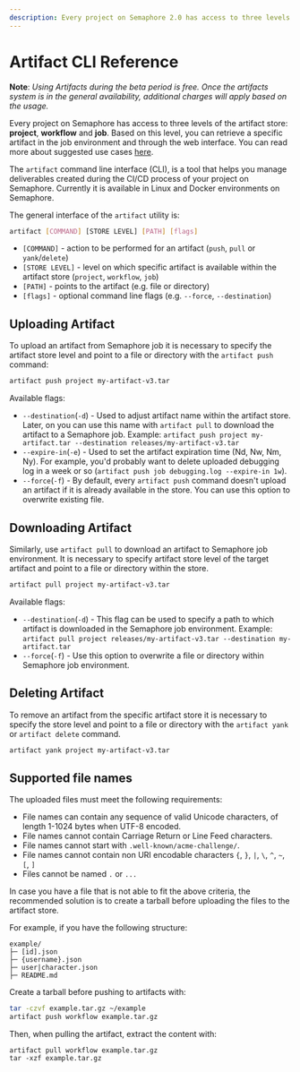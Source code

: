 ```yaml
---
description: Every project on Semaphore 2.0 has access to three levels of the artifact store - project, workflow and job. See this page for more information.
---
```


# Artifact CLI Reference

__Note__: *Using Artifacts during the beta period is free. Once the artifacts
system is in the general availability, additional charges will apply based on
the usage.*

Every project on Semaphore has access to three levels of the artifact store:
**project**, **workflow** and **job**.
Based on this level, you can retrieve a specific artifact in the job environment and
through the web interface. You can read more about suggested use cases
[here][artifacts-use-cases].

The `artifact` command line interface (CLI), is a tool that helps you manage
deliverables created during the CI/CD process of your project on Semaphore.
Currently it is available in Linux and Docker environments on Semaphore.

The general interface of the `artifact` utility is:

```bash
artifact [COMMAND] [STORE LEVEL] [PATH] [flags]
```

- `[COMMAND]` - action to be performed for an artifact (`push`, `pull` or `yank`/`delete`)
- `[STORE LEVEL]` - level on which specific artifact is available within the artifact store (`project`, `workflow`, `job`)
- `[PATH]` - points to the artifact (e.g. file or directory)
- `[flags]` - optional command line flags (e.g. `--force`, `--destination`)

## Uploading Artifact

To upload an artifact from Semaphore job it is necessary to specify
the artifact store level and point to a file or directory
with the `artifact push` command:

```sh
artifact push project my-artifact-v3.tar
```

Available flags:

- `--destination`(`-d`) - Used to adjust artifact name within the artifact store.
Later, on you can use this name with `artifact pull` to download the artifact
to a Semaphore job.
Example: `artifact push project my-artifact.tar --destination releases/my-artifact-v3.tar`
- `--expire-in`(`-e`) - Used to set the artifact expiration time (Nd, Nw, Nm, Ny).
For example, you'd probably want to delete uploaded debugging log in a week or so
(`artifact push job debugging.log --expire-in 1w`).
- `--force`(`-f`) - By default, every `artifact push` command doesn't upload an artifact
if it is already available in the store. You can use this option to overwrite
existing file.

## Downloading Artifact

Similarly, use `artifact pull` to download an artifact to Semaphore job environment.
It is necessary to specify artifact store level of the target artifact
and point to a file or directory within the store.

```sh
artifact pull project my-artifact-v3.tar
```

Available flags:

- `--destination`(`-d`) - This flag can be used to specify a path to which
artifact is downloaded in the Semaphore job environment.
Example: `artifact pull project releases/my-artifact-v3.tar --destination my-artifact.tar`
- `--force`(`-f`) - Use this option to overwrite a file or directory within Semaphore job environment.

## Deleting Artifact

To remove an artifact from the specific artifact store it is necessary to specify
the store level and point to a file or directory with the `artifact yank` or `artifact delete` command.

```sh
artifact yank project my-artifact-v3.tar
```

[artifacts-use-cases]: https://docs.semaphoreci.com/essentials/artifacts/

## Supported file names

The uploaded files must meet the following requirements:

- File names can contain any sequence of valid Unicode characters, of length 1-1024 bytes when UTF-8 encoded.
- File names cannot contain Carriage Return or Line Feed characters.
- File names cannot start with `.well-known/acme-challenge/`.
- File names cannot contain non URI encodable characters `{`, `}`, `|`, `\`, `^`, `~`, `[`, `]`
- Files cannot be named `.` or `...`

In case you have a file that is not able to fit the above criteria, the recommended solution 
is to create a tarball before uploading the files to the artifact store.

For example, if you have the following structure:

```
example/
├─ [id].json
├─ {username}.json
├─ user|character.json
├─ README.md
```

Create a tarball before pushing to artifacts with:

``` bash
tar -czvf example.tar.gz ~/example
artifact push workflow example.tar.gz
```

Then, when pulling the artifact, extract the content with:

```
artifact pull workflow example.tar.gz
tar -xzf example.tar.gz
```
